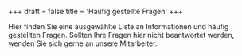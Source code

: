 +++
draft = false
title = 'Häufig gestellte Fragen'
+++

Hier finden Sie eine ausgewählte Liste an Informationen und häufig gestellten Fragen.
Sollten Ihre Fragen hier nicht beantwortet werden, wenden Sie sich gerne an unsere Mitarbeiter.